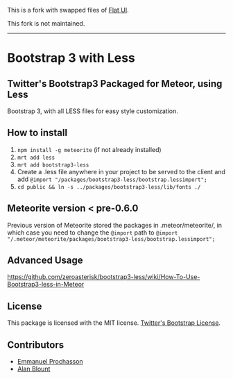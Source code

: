 This is a fork with swapped files of [Flat
UI](http://designmodo.github.io/Flat-UI/).

This fork is not maintained.

* * *

# Bootstrap 3 with Less
## Twitter's Bootstrap3 Packaged for Meteor, using Less

Bootstrap 3, with all LESS files for easy style customization.

## How to install

1. `npm install -g meteorite` (if not already installed)
2. `mrt add less`
3. `mrt add bootstrap3-less`
4. Create a .less file anywhere in your project to be served to the client and add `@import "/packages/bootstrap3-less/bootstrap.lessimport";`
5. `cd public && ln -s ../packages/bootstrap3-less/lib/fonts ./`

## Meteorite version < pre-0.6.0

Previous version of Meteorite stored the packages in .meteor/meteorite/, in which case you need to change the `@import` path to `@import "/.meteor/meteorite/packages/bootstrap3-less/bootstrap.lessimport";`

## Advanced Usage

https://github.com/zeroasterisk/bootstrap3-less/wiki/How-To-Use-Bootstrap3-less-in-Meteor

## License

This package is licensed with the MIT license. [Twitter's Bootstrap License](https://github.com/twbs/bootstrap).

## Contributors
- [Emmanuel Prochasson](https://github.com/eprochasson/)
- [Alan Blount](https://github.com/zeroasterisk/)
